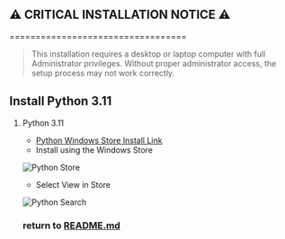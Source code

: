 ## ⚠️ **CRITICAL INSTALLATION NOTICE** ⚠️
==================================
> This installation requires a desktop or laptop computer with full Administrator privileges. Without proper administrator access, the setup process may not work correctly.

## Install Python 3.11

1. Python 3.11
   - [Python Windows Store Install Link](https://apps.microsoft.com/detail/9NRWMJP3717K?hl=en-us&gl=HK&ocid=pdpshare)
   - Install using the Windows Store
   
   ![Python Store](https://github.com/user-attachments/assets/468f10a4-1159-400c-a489-90fc0612e00c)
   
   - Select View in Store
   
   ![Python Search](https://github.com/user-attachments/assets/ffd89487-ea79-4987-addd-01e29ffaced0)

   ### return to [README.md](/README.md)
